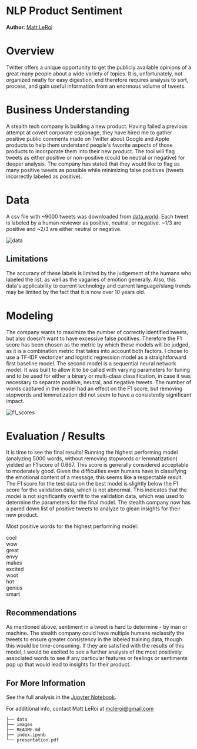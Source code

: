 # NLP Product Sentiment

**Author**: [Matt LeRoi](mailto:mcleroi@gmail.com) 

# Overview

Twitter offers a unique opportunity to get the publicly available opinions of a great many people about a wide variety of topics. It is, unfortunately, not organized neatly for easy digestion, and therefore requires analysis to sort, process, and gain useful information from an enormous volume of tweets.

# Business Understanding

A stealth tech company is building a new product. Having failed a previous attempt at covert corporate espionage, they have hired me to gather positive public comments made on Twitter about Google and Apple products to help them understand people's favorite aspects of those products to incorporate them into their new product. The tool will flag tweets as either positive or non-positive (could be neutral or negative) for deeper analysis. The company has stated that they would like to flag as many positive tweets as possible while minimizing false positives (tweets incorrectly labeled as positive).

# Data
A csv file with ~9000 tweets was downloaded from [data.world](https://data.world/crowdflower/brands-and-product-emotions). Each tweet is labeled by a human reviewer as positive, neutral, or negative. ~1/3 are positive and ~2/3 are either neutral or negative. 

![data]([/images/data.jpg)

## Limitations
The accuracy of these labels is limited by the judgement of the humans who labeled the list, as well as the vagaries of emotion generally. Also, this data's applicability to current technology and current language/slang trends may be limited by the fact that it is now over 10 years old.

# Modeling

The company wants to maximize the number of correctly identified tweets, but also doesn't want to have excessive false positives. Therefore the F1 score has been chosen as the metric by which these models will be judged, as it is a combination metric that takes into account both factors.
I chose to use a TF-IDF vectorizer and logistic regression model as a straightforward first baseline model. The second model is a sequential neural network model. It was built to allow it to be called with varying parameters for tuning and to be used for either a binary or multi-class classification, in case it was necessary to separate positive, neutral, and negative tweets. The number of words captured in the model had an effect on the F1 score, but removing stopwords and lemmatization did not seem to have a consistently significant impact.

![f1_scores]([/images/f1scores.jpg)

# Evaluation / Results

It is time to see the final results! Running the highest performing model (analyzing 5000 words, without removing stopwords or lemmatization) yielded an F1 score of 0.667. This score is generally considered acceptable to moderately good. Given the difficulties even humans have in classifying the emotional content of a message, this seems like a respectable result. The F1 score for the test data on the best model is slightly below the F1 score for the validation data, which is not abnormal. This indicates that the model is not significantly overfit to the validation data, which was used to determine the parameters for the final model. The stealth company now has a pared down list of positive tweets to analyze to glean insights for their new product.

Most positive words for the highest performing model:

cool           
wow            
great          
envy           
makes          
excited        
woot           
hot            
genius         
smart   

## Recommendations

As mentioned above, sentiment in a tweet is hard to determine - by man or machine. The stealth company could have multiple humans reclassify the tweets to ensure greater consistency in the labeled training data, though this would be time-consuming. If they are satisfied with the results of this model, I would be excited to see a further analysis of the most positively associated words to see if any particular features or feelings or sentiments pop up that would lead to insights for their product.

## For More Information

See the full analysis in the [Jupyter Notebook](./index.ipynb).

For additional info, contact Matt LeRoi at [mcleroi@gmail.com](mailto:mcleroi@gmail.com)

```
├── data
├── images
├── README.md
├── index.ipynb
└── presentation.pdf
``` 
